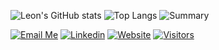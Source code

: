 <!--
**leonhsi/leonhsi** is a ✨ _special_ ✨ repository because its `README.md` (this file) appears on your GitHub profile.

Here are some ideas to get you started:

- 🔭 I’m currently working on ...
- 🌱 I’m currently learning ...
- 👯 I’m looking to collaborate on ...
- 🤔 I’m looking for help with ...
- 💬 Ask me about ...
- 📫 How to reach me: ...
- 😄 Pronouns: ...
- ⚡ Fun fact: ...
-->

<!--
## 🛠 &nbsp;Tech Stack

![Python](https://img.shields.io/badge/-Python-0d1117?style=flat-square&logo=python)&nbsp;
![C](https://img.shields.io/badge/-C-0d1117?style=flat-square&logo=C&logoColor=007ACC)&nbsp;
![C++](https://img.shields.io/badge/-C++-0d1117?style=flat-square&logo=C%2B%2B&logoColor=00599C)&nbsp;
![Java](https://img.shields.io/badge/-Java-0d1117?style=flat-square&logo=Java&logoColor=FFA518)&nbsp;

![Pytorch](https://img.shields.io/badge/-Pytorch-0d1117?style=flat-square&logo=Pytorch&logoColor=FFA518)&nbsp;
![NumPy](https://img.shields.io/badge/numpy-0d1117?&style=flat-square&logo=numpy)&nbsp;
![Pandas](https://img.shields.io/badge/pandas-0d1117?&style=flat-square&logo=pandas)&nbsp;

![Git](https://img.shields.io/badge/-Git-0d1117?style=flat-square&logo=git)&nbsp;
![Visual Studio Code](https://img.shields.io/badge/-Visual%20Studio%20Code-0d1117?style=flat-square&logo=visual-studio-code&logoColor=007ACC)&nbsp;
-->

<!--
## &#128202; Git Stats
-->

![Leon's GitHub stats](https://github-readme-stats.vercel.app/api?username=leonhsi&theme=onedark&show_icons=true&bg_color=0d1117&text_color=ccc&include_all_commits=true&border_radius=15&hide_border=true)
![Top Langs](https://github-readme-stats.vercel.app/api/top-langs/?username=leonhsi&layout=compact&theme=onedark&show_icons=true&bg_color=0d1117&text_color=ccc&include_all_commits=true&border_radius=15&hide_border=true&langs_count=8&hide=HTML,CSS,Batchfile&exclude_repo=Learning-Resource&count_private=true)
![Summary](https://github-profile-summary-cards.vercel.app/api/cards/profile-details?username=leonhsi&theme=onedark)

[![Email Me](https://img.shields.io/badge/Email%20Me-EA4335?logo=Gmail&logoColor=white&style=for-the-badge)](mailto:leonhsi111@gmail.com)
[![Linkedin](https://img.shields.io/badge/linkedin-%231DA1F2.svg?style=for-the-badge&logo=linkedin&logoColor=white)](https://linkedin.com/in/leon-hsi)
[![Website](https://img.shields.io/badge/Website-leonhsi--github.io-blue?style=for-the-badge)](https://leonhsi.github.io)
[![Visitors](https://api.visitorbadge.io/api/combined?path=https%3A%2F%2Fgithub.com%2Fleonhsi%2Fleonhsi%2F&label=Visitors&countColor=%23379a6d)](https://visitorbadge.io/status?path=https%3A%2F%2Fgithub.com%2Fleonhsi%2Fleonhsi%2F)
